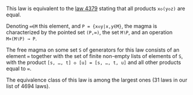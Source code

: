This law is equivalent to the [law 4379](https://teorth.github.io/equational_theories/implications/?4379) stating that all products `x◇(y◇z)` are equal.

Denoting `∞∈M` this element, and `P = {x◇y|x,y∈M}`, the magma is characterized by the pointed set `(P,∞)`, the set `M∖P`, and an operation `M×(M∖P) → P`.

The free magma on some set `S` of generators for this law consists of an element `∞` together with the set of finite non-empty lists of elements of `S`, with the product `[s, …, t] ◇ [u] = [s, …, t, u]` and all other products equal to `∞`.

The equivalence class of this law is among the largest ones (31 laws in our list of 4694 laws).

